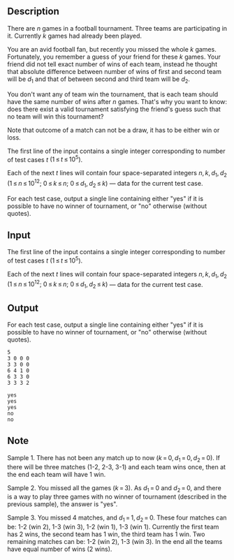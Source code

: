## Description

<div><p>There are <span class="tex-span"><i>n</i></span> games in a football tournament. Three teams are participating in it. Currently <span class="tex-span"><i>k</i></span> games had already been played. </p><p>You are an avid football fan, but recently you missed the whole <span class="tex-span"><i>k</i></span> games. Fortunately, you remember a guess of your friend for these <span class="tex-span"><i>k</i></span> games. Your friend did not tell exact number of wins of each team, instead he thought that absolute difference between number of wins of first and second team will be <span class="tex-span"><i>d</i><sub class="lower-index">1</sub></span> and that of between second and third team will be <span class="tex-span"><i>d</i><sub class="lower-index">2</sub></span>.</p><p>You don't want any of team win the tournament, that is each team should have the same number of wins after <span class="tex-span"><i>n</i></span> games. That's why you want to know: does there exist a valid tournament satisfying the friend's guess such that no team will win this tournament?</p><p>Note that outcome of a match can not be a draw, it has to be either win or loss.</p></div><div class="input-specification"><p>The first line of the input contains a single integer corresponding to number of test cases <span class="tex-span"><i>t</i></span> <span class="tex-span">(1 ≤ <i>t</i> ≤ 10<sup class="upper-index">5</sup>)</span>.</p><p>Each of the next <span class="tex-span"><i>t</i></span> lines will contain four space-separated integers <span class="tex-span"><i>n</i>, <i>k</i>, <i>d</i><sub class="lower-index">1</sub>, <i>d</i><sub class="lower-index">2</sub></span> <span class="tex-span">(1 ≤ <i>n</i> ≤ 10<sup class="upper-index">12</sup>;&nbsp;0 ≤ <i>k</i> ≤ <i>n</i>;&nbsp;0 ≤ <i>d</i><sub class="lower-index">1</sub>, <i>d</i><sub class="lower-index">2</sub> ≤ <i>k</i>)</span> — data for the current test case.</p></div><div class="output-specification"><p>For each test case, output a single line containing either "<span class="tex-font-style-tt">yes</span>" if it is possible to have no winner of tournament, or "<span class="tex-font-style-tt">no</span>" otherwise (without quotes).</p></div>

## Input

<p>The first line of the input contains a single integer corresponding to number of test cases <span class="tex-span"><i>t</i></span> <span class="tex-span">(1 ≤ <i>t</i> ≤ 10<sup class="upper-index">5</sup>)</span>.</p><p>Each of the next <span class="tex-span"><i>t</i></span> lines will contain four space-separated integers <span class="tex-span"><i>n</i>, <i>k</i>, <i>d</i><sub class="lower-index">1</sub>, <i>d</i><sub class="lower-index">2</sub></span> <span class="tex-span">(1 ≤ <i>n</i> ≤ 10<sup class="upper-index">12</sup>;&nbsp;0 ≤ <i>k</i> ≤ <i>n</i>;&nbsp;0 ≤ <i>d</i><sub class="lower-index">1</sub>, <i>d</i><sub class="lower-index">2</sub> ≤ <i>k</i>)</span> — data for the current test case.</p>

## Output

<p>For each test case, output a single line containing either "<span class="tex-font-style-tt">yes</span>" if it is possible to have no winner of tournament, or "<span class="tex-font-style-tt">no</span>" otherwise (without quotes).</p>





```input1
5
3 0 0 0
3 3 0 0
6 4 1 0
6 3 3 0
3 3 3 2

```




```output1
yes
yes
yes
no
no

```



## Note

<p>Sample 1. There has not been any match up to now <span class="tex-span">(<i>k</i> = 0, <i>d</i><sub class="lower-index">1</sub> = 0, <i>d</i><sub class="lower-index">2</sub> = 0)</span>. If there will be three matches (1-2, 2-3, 3-1) and each team wins once, then at the end each team will have 1 win.</p><p>Sample 2. You missed all the games <span class="tex-span">(<i>k</i> = 3)</span>. As <span class="tex-span"><i>d</i><sub class="lower-index">1</sub> = 0</span> and <span class="tex-span"><i>d</i><sub class="lower-index">2</sub> = 0</span>, and there is a way to play three games with no winner of tournament (described in the previous sample), the answer is "<span class="tex-font-style-tt">yes</span>".</p><p>Sample 3. You missed 4 matches, and <span class="tex-span"><i>d</i><sub class="lower-index">1</sub> = 1, <i>d</i><sub class="lower-index">2</sub> = 0</span>. These four matches can be: 1-2 (win 2), 1-3 (win 3), 1-2 (win 1), 1-3 (win 1). Currently the first team has 2 wins, the second team has 1 win, the third team has 1 win. Two remaining matches can be: 1-2 (win 2), 1-3 (win 3). In the end all the teams have equal number of wins (2 wins).</p>
